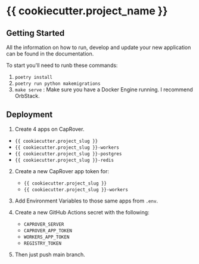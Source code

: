 
# {{ cookiecutter.project_name }}

## Getting Started

All the information on how to run, develop and update your new application can be found in the documentation.

To start you'll need to runb these commands:
1. `poetry install`
2. `poetry run python makemigrations`
3. `make serve` : Make sure you have a Docker Engine running. I recommend OrbStack.

## Deployment

1. Create 4 apps on CapRover.
  - `{{ cookiecutter.project_slug }}`
  - `{{ cookiecutter.project_slug }}-workers`
  - `{{ cookiecutter.project_slug }}-postgres`
  - `{{ cookiecutter.project_slug }}-redis`

2. Create a new CapRover app token for:
   - `{{ cookiecutter.project_slug }}`
   - `{{ cookiecutter.project_slug }}-workers`

3. Add Environment Variables to those same apps from `.env`.

4. Create a new GitHub Actions secret with the following:
   - `CAPROVER_SERVER`
   - `CAPROVER_APP_TOKEN`
   - `WORKERS_APP_TOKEN`
   - `REGISTRY_TOKEN`

5. Then just push main branch.
